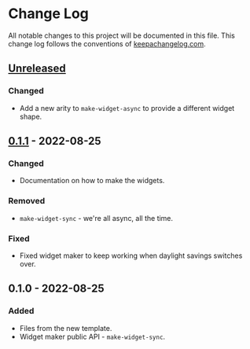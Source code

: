 # Change Log
All notable changes to this project will be documented in this file. This change log follows the conventions of [keepachangelog.com](http://keepachangelog.com/).

## [Unreleased]
### Changed
- Add a new arity to `make-widget-async` to provide a different widget shape.

## [0.1.1] - 2022-08-25
### Changed
- Documentation on how to make the widgets.

### Removed
- `make-widget-sync` - we're all async, all the time.

### Fixed
- Fixed widget maker to keep working when daylight savings switches over.

## 0.1.0 - 2022-08-25
### Added
- Files from the new template.
- Widget maker public API - `make-widget-sync`.

[Unreleased]: https://sourcehost.site/your-name/ch03-more-quick-tour/compare/0.1.1...HEAD
[0.1.1]: https://sourcehost.site/your-name/ch03-more-quick-tour/compare/0.1.0...0.1.1
